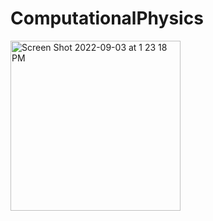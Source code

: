 # ComputationalPhysics


<img width="272" alt="Screen Shot 2022-09-03 at 1 23 18 PM" src="https://user-images.githubusercontent.com/61434761/188281717-c6cfbcf7-d88a-4825-8433-ce403145e857.png">
